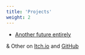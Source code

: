 ```yaml
---
title: 'Projects'
weight: 2
---
```


* [Another future entirely](https://another-future-entirely.onrender.com/)

& Other on [Itch.io](https://rokkos.itch.io/) and [GitHub](https://github.com/RokKos)

